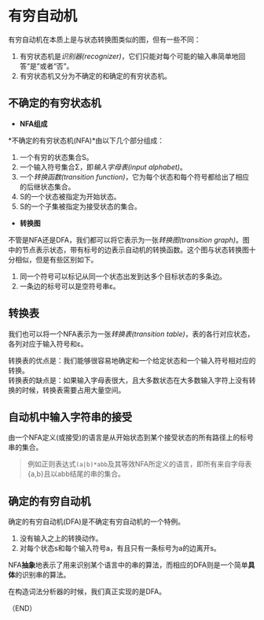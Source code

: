 # 有穷自动机    

有穷自动机在本质上是与状态转换图类似的图，但有一些不同：  
1. 有穷状态机是*识别器(recognizer)*，它们只能对每个可能的输入串简单地回答“是”或者“否”。    
2. 有穷状态机又分为不确定的和确定的有穷状态机。    



## 不确定的有穷状态机    

- **NFA组成**    

*不确定的有穷状态机(NFA)*由以下几个部分组成：  
1. 一个有穷的状态集合S。    
2. 一个输入符号集合Σ，即*输入字母表(input alphabet)*。    
3. 一个*转换函数(transition function)*，它为每个状态和每个符号都给出了相应的后继状态集合。    
4. S的一个状态被指定为开始状态。    
5. S的一个子集被指定为接受状态的集合。    


- **转换图**    

不管是NFA还是DFA，我们都可以将它表示为一张*转换图(transition graph)*。图中的节点表示状态，带有标号的边表示自动机的转换函数。这个图与状态转换图十分相似，但是有些区别如下。    

1. 同一个符号可以标记从同一个状态出发到达多个目标状态的多条边。  
2. 一条边的标号可以是空符号串ε。    

## 转换表    

我们也可以将一个NFA表示为一张*转换表(transition table)*，表的各行对应状态，各列对应于输入符号和ε。    

转换表的优点是：我们能够很容易地确定和一个给定状态和一个输入符号相对应的转换。    
转换表的缺点是：如果输入字母表很大，且大多数状态在大多数输入字符上没有转换的时候，转换表需要占用大量空间。    


## 自动机中输入字符串的接受    

由一个NFA定义(或接受)的语言是从开始状态到某个接受状态的所有路径上的标号串的集合。    

> 例如正则表达式`(a|b)*abb`及其等效NFA所定义的语言，即所有来自字母表{a,b}且以abb结尾的串的集合。    


## 确定的有穷自动机    

确定的有穷自动机(DFA)是不确定有穷自动机的一个特例。    

1. 没有输入之上的转换动作。    
2. 对每个状态s和每个输入符号a，有且只有一条标号为a的边离开s。    


NFA**抽象**地表示了用来识别某个语言中的串的算法，而相应的DFA则是一个简单**具体**的识别串的算法。    

在构造词法分析器的时候，我们真正实现的是DFA。    


（END）  